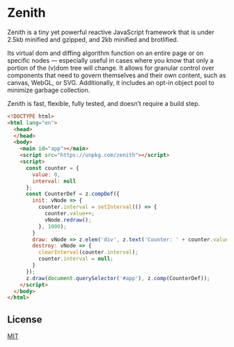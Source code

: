 # Zenith

Zenith is a tiny yet powerful reactive JavaScript framework that is under 2.5kb minified and gzipped, and 2kb minified and brotlified.

Its virtual dom and diffing algorithm function on an entire page or on specific nodes — especially useful in cases where you know that only a portion of the (v)dom tree will change. It allows for granular control over components that need to govern themselves and their own content, such as canvas, WebGL, or SVG. Additionally, it includes an opt-in object pool to minimize garbage collection.

Zenith is fast, flexible, fully tested, and doesn’t require a build step.

```html
<!DOCTYPE html>
<html lang="en">
  <head>
  </head>
  <body>
    <main id="app"></main>
    <script src="https://unpkg.com/zenith"></script>
    <script>
      const counter = {
        value: 0,
        interval: null
      };
      const CounterDef = z.compDef({
        init: vNode => {
          counter.interval = setInterval(() => {
            counter.value++;
            vNode.redraw();
          }, 1000);
        }
        draw: vNode => z.elem('div', z.text('Counter: ' + counter.value)),
        destroy: vNode => {
          clearInterval(counter.interval);
          counter.interval = null;
        }
      });
      z.draw(document.querySelector('#app'), z.comp(CounterDef));
    </script>
  </body>
</html>
```

## License

[MIT](LICENSE.md)